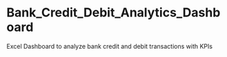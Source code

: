 # Bank_Credit_Debit_Analytics_Dashboard
Excel Dashboard to analyze bank credit and debit transactions with KPIs
